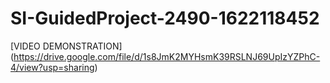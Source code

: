 # SI-GuidedProject-2490-1622118452
[VIDEO DEMONSTRATION]
(https://drive.google.com/file/d/1s8JmK2MYHsmK39RSLNJ69UpIzYZPhC-4/view?usp=sharing)
